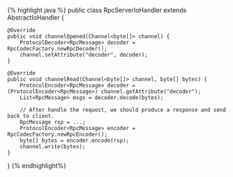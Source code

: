 {% highlight java %}
public class RpcServerIoHandler extends AbstractIoHandler {

    @Override
    public void channelOpened(Channel<byte[]> channel) {
        ProtocolDecoder<RpcMessage> decoder = RpcCodecFactory.newRpcDecoder();
        channel.setAttribute("decoder", decoder);
    }

    @Override
    public void channelRead(Channel<byte[]> channel, byte[] bytes) {
        ProtocolEncoder<RpcMessage> decoder = (ProtocolEncoder<RpcMessage>) channel.getAttribute("decoder");
        List<RpcMessage> msgs = decoder.decode(bytes);

        // After handle the request, we should produce a response and send back to client.
        RpcMessage rsp = ...;
        ProtocolEncoder<RpcMessage> encoder = RpcCodecFactory.newRpcEncoder();
        byte[] bytes = encoder.encode(rsp);
        channel.write(bytes);
    }
}
{% endhighlight%}

